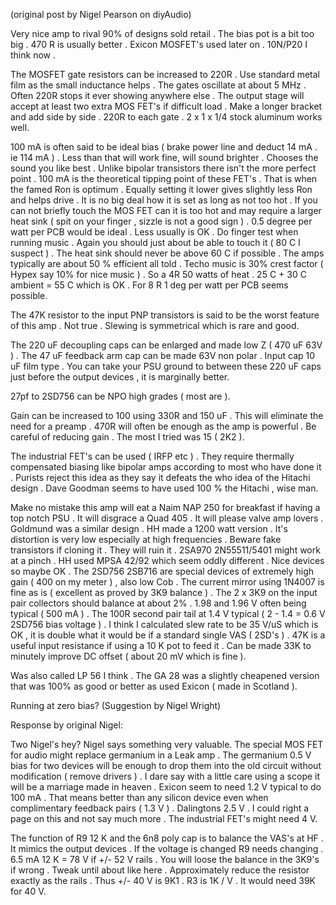 (original post by Nigel Pearson on diyAudio)

Very nice amp to rival 90% of designs sold retail . The bias pot is a bit too big . 470 R is usually better . Exicon MOSFET's used later on . 10N/P20 I think now .

The MOSFET gate resistors can be increased to 220R . Use standard metal film as the small inductance helps . The gates oscillate at about 5 MHz . Often 220R stops it ever showing anywhere else . The output stage will accept at least two extra MOS FET's if difficult load . Make a longer bracket and add side by side . 220R to each gate . 2 x 1 x 1/4 stock aluminum works well.

100 mA is often said to be ideal bias ( brake power line and deduct 14 mA . ie 114 mA ) . Less than that will work fine, will sound brighter . Chooses the sound you like best . Unlike bipolar transistors there isn't the more perfect point . 100 mA is the theoretical tipping point of these FET's . That is when the famed Ron is optimum . Equally setting it lower gives slightly less Ron and helps drive . It is no big deal how it is set as long as not too hot . If you can not briefly touch the MOS FET can it is too hot and may require a larger heat sink ( spit on your finger , sizzle is not a good sign ) . 0.5 degree per watt per PCB would be ideal . Less usually is OK . Do finger test when running music . Again you should just about be able to touch it ( 80 C I suspect ) . The heat sink should never be above 60 C if possible . The amps typically are about 50 % efficient all told . Techo music is 30% crest factor ( Hypex say 10% for nice music ) . So a 4R 50 watts of heat . 25 C + 30 C ambient = 55 C which is OK . For 8 R 1 deg per watt per PCB seems possible.

The 47K resistor to the input PNP transistors is said to be the worst feature of this amp . Not true . Slewing is symmetrical which is rare and good.

The 220 uF decoupling caps can be enlarged and made low Z ( 470 uF 63V ) . The 47 uF feedback arm cap can be made 63V non polar . Input cap 10 uF film type . You can take your PSU ground to between these 220 uF caps just before the output devices , it is marginally better.

27pf to 2SD756 can be NPO high grades ( most are ).

Gain can be increased to 100 using 330R and 150 uF . This will eliminate the need for a preamp . 470R will often be enough as the amp is powerful . Be careful of reducing gain . The most I tried was 15 ( 2K2 ).

The industrial FET's can be used ( IRFP etc ) . They require thermally compensated biasing like bipolar amps according to most who have done it . Purists reject this idea as they say it defeats the who idea of the Hitachi design . Dave Goodman seems to have used 100 % the Hitachi , wise man.

Make no mistake this amp will eat a Naim NAP 250 for breakfast if having a top notch PSU . It will disgrace a Quad 405 . It will please valve amp lovers . Goldmund was a similar design . HH made a 1200 watt version . It's distortion is very low especially at high frequencies . Beware fake transistors if cloning it . They will ruin it . 2SA970 2N55511/5401 might work at a pinch . HH used MPSA 42/92 which seem oddly different . Nice devices so maybe OK . The 2SD756 2SB716 are special devices of extremely high gain ( 400 on my meter ) , also low Cob . The current mirror using 1N4007 is fine as is ( excellent as proved by 3K9 balance ) . The 2 x 3K9 on the input pair collectors should balance at about 2% . 1.98 and 1.96 V often being typical ( 500 mA ) . The 100R second pair tail at 1.4 V typical ( 2 - 1.4 = 0.6 V 2SD756 bias voltage ) . I think I calculated slew rate to be 35 V/uS which is OK , it is double what it would be if a standard single VAS ( 2SD's ) . 47K is a useful input resistance if using a 10 K pot to feed it . Can be made 33K to minutely improve DC offset ( about 20 mV which is fine ).

Was also called LP 56 I think . The GA 28 was a slightly cheapened version that was 100% as good or better as used Exicon ( made in Scotland ).

Running at zero bias? (Suggestion by Nigel Wright)

Response by original Nigel:

Two Nigel's hey? Nigel says something very valuable. The special MOS FET for audio might replace germanium in a Leak amp . The germanium 0.5 V bias for two devices will be enough to drop them into the old circuit without modification ( remove drivers ) . I dare say with a little care using a scope it will be a marriage made in heaven . Exicon seem to need 1.2 V typical to do 100 mA . That means better than any silicon device even when complimentary feedback pairs ( 1.3 V ) . Dalingtons 2.5 V . I could right a page on this and not say much more . The industrial FET's might need 4 V.

The function of R9 12 K and the 6n8 poly cap is to balance the VAS's at HF . It mimics the output devices . If the voltage is changed R9 needs changing . 6.5 mA 12 K = 78 V if +/- 52 V rails . You will loose the balance in the 3K9's if wrong . Tweak until about like here . Approximately reduce the resistor exactly as the rails . Thus +/- 40 V is 9K1 . R3 is 1K / V . It would need 39K for 40 V.